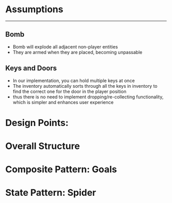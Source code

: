 # Assumptions
-------
## Bomb
- Bomb will explode all adjacent non-player entities 
- They are armed when they are placed, becoming unpassable

## Keys and Doors
- In our implementation, you can hold multiple keys at once
- The inventory automatically sorts through all the keys in inventory to find the correct one for the door in the player position
- thus there is no need to implement dropping/re-collecting functionality, which is simpler and enhances user experience

    
# Design Points:

# Overall Structure

# Composite Pattern: Goals

# State Pattern: Spider

